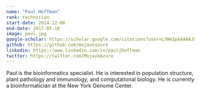 ```yaml
---
name: "Paul Hoffman"
rank: technician
start-date: 2014-12-08
end-date: 2017-03-10
image: paul.jpg
google-scholar: https://scholar.google.com/citations?user=LVWmIpkAAAAJ&hl=en
github: https://github.com/mojaveazure
linkedin: https://www.linkedin.com/in/pauljhoffman
twitter: https://twitter.com/MojaveAzure
---
```


Paul is the bioinformatics specialist. He is interested in population structure, plant pathology and immunology, and computational biology. He is currently a bioinformatician at the New York Genome Center.